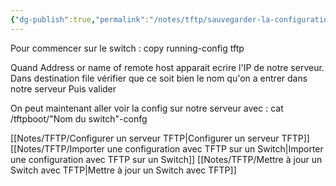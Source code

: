```yaml
---
{"dg-publish":true,"permalink":"/notes/tftp/sauvegarder-la-configuration-d-un-switch-avec-tftp/"}
---
```


Pour commencer sur le switch :
copy running-config tftp

Quand Address or name of remote host apparait ecrire l'IP de notre serveur.
Dans destination file vérifier que ce soit bien le nom qu'on a entrer dans notre serveur
Puis valider

On peut maintenant aller voir la config sur notre serveur avec :
cat /tftpboot/"Nom du switch"-confg

[[Notes/TFTP/Configurer un serveur TFTP\|Configurer un serveur TFTP]]
[[Notes/TFTP/Importer une configuration avec TFTP sur un Switch\|Importer une configuration avec TFTP sur un Switch]]
[[Notes/TFTP/Mettre à jour un Switch avec TFTP\|Mettre à jour un Switch avec TFTP]]